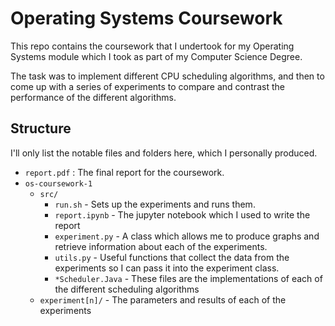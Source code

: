 # Operating Systems Coursework

This repo contains the coursework that I undertook for my Operating Systems module which I took as part of my Computer Science Degree.

The task was to implement different CPU scheduling algorithms, and then to come up with a series of experiments to compare and contrast the performance of the different algorithms.

## Structure

I'll only list the notable files and folders here, which I personally produced.

- `report.pdf` : The final report for the coursework.
- `os-coursework-1`
  - `src/`
    - `run.sh` - Sets up the experiments and runs them.
    - `report.ipynb` - The jupyter notebook which I used to write the report
    - `experiment.py` - A class which allows me to produce graphs and retrieve information about each of the experiments.
    - `utils.py` - Useful functions that collect the data from the experiments so I can pass it into the experiment class.
    - `*Scheduler.Java` - These files are the implementations of each of the different scheduling algorithms
  - `experiment[n]/` - The parameters and results of each of the experiments
